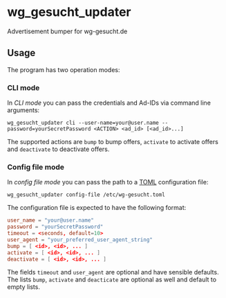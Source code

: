 # wg_gesucht_updater
Advertisement bumper for wg-gesucht.de

## Usage
The program has two operation modes:

### CLI mode
In *CLI mode* you can pass the credentials and Ad-IDs via command line arguments:
```commandline
wg_gesucht_updater cli --user-name=your@user.name --password=yourSecretPassword <ACTION> <ad_id> [<ad_id>...]
```
The supported actions are `bump` to bump offers, `activate` to activate offers and `deactivate` to deactivate offers.

### Config file mode
In *config file mode* you can pass the path to a [TOML](https://toml.io/en/) configuration file:
```commandline
wg_gesucht_updater config-file /etc/wg-gesucht.toml
```
The configuration file is expected to have the following format:
```toml
user_name = "your@user.name"
password = "yourSecretPassword"
timeout = <seconds, default=10>
user_agent = "your_preferred_user_agent_string"
bump = [ <id>, <id>, ... ]
activate = [ <id>, <id>, ... ]
deactivate = [ <id>, <id>, ... ]
```
The fields `timeout` and `user_agent` are optional and have sensible defaults.  
The lists `bump`, `activate` and `deacticate` are optional as well and default to empty lists.